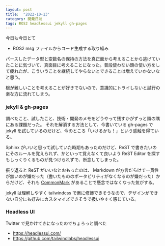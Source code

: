 ```yaml
---
layout: post
title:  "2022-10-13"
category: 開発日誌
tags: ROS2 headlessui jekyll gh-pages
---
```


今日も今日とて

* ROS2 msg ファイルからコード生成する取り組み

パースしたデータ型と変数名の保持の方法を真正面から考えることから逃げていたことに気づいて、真面目に考えることになった。普段使わない頭の使い方をして疲れたが、こういうことを継続してやらないとできることは増えていかないなと思う。

根が難しいことを考えることが好きでないので、意識的にトライしないと試行の楽な方に流れてしまう。


### jekyll & gh-pages

調べたこと、試したこと、技術・開発のメモをどうやって残すかがずっと頭の隅にある課題だった。
それを解消する方法として、今書いている gh-pages で jekyll を試しているのだけど、今のところ「いけるかも！」という感触を得ている。

Sphinx がいいと思って試していた時期もあったのだけど、ReST で書きたいのにそのルールを覚えられず、かといって覚えなくて良いよう ReST Editor を探すもしっくりくるものが見つけられずで、断念してしまった。

振り返ると ReST がいいなとおもったのは、 Markdown が方言だらけで一貫性が無いのが嫌だった（書いたもののポータビリティがなくなるのが嫌だった）からだけど、それも [CommonMark](https://commonmark.org/) があることで懸念ではなくなった気がする。

jekyll は理解しやすく tailwindcss で楽に修飾できそうなので、デザインができない自分にも好みにカスタマイズできそうで扱いやすく感じている。

### Headless UI

Twitter で見かけてきになったのでちょろっと調べた

* https://headlessui.com/
* https://github.com/tailwindlabs/headlessui

